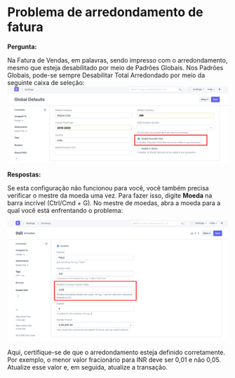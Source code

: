 # Problema de arredondamento de fatura


  
**Pergunta:**



Na Fatura de Vendas, em palavras, sendo impresso com o arredondamento, mesmo que esteja desabilitado por meio de Padrões Globais. Nos Padrões Globais, pode-se sempre Desabilitar Total Arredondado por meio da seguinte caixa de seleção:
![](/files/OkUOjHx.png)
  

**Respostas:**


Se esta configuração não funcionou para você, você também precisa verificar o mestre da moeda uma vez.
Para fazer isso, digite **Moeda** na barra incrível (Ctrl/Cmd + G). No mestre de moedas, abra a moeda para a qual você está enfrentando o problema:
  

![](/files/l5TqjSq.png)
  

Aqui, certifique-se de que o arredondamento esteja definido corretamente. Por exemplo, o menor valor fracionário para INR deve ser 0,01 e não 0,05. Atualize esse valor e, em seguida, atualize a transação.